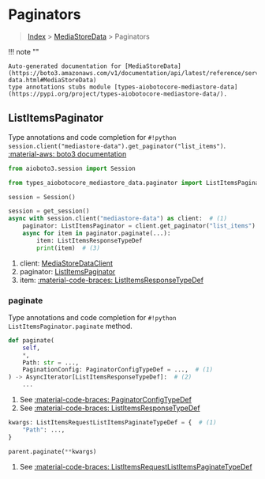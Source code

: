 # Paginators

> [Index](../README.md) > [MediaStoreData](./README.md) > Paginators

!!! note ""

    Auto-generated documentation for [MediaStoreData](https://boto3.amazonaws.com/v1/documentation/api/latest/reference/services/mediastore-data.html#MediaStoreData)
    type annotations stubs module [types-aiobotocore-mediastore-data](https://pypi.org/project/types-aiobotocore-mediastore-data/).

## ListItemsPaginator

Type annotations and code completion for `#!python session.client("mediastore-data").get_paginator("list_items")`.
[:material-aws: boto3 documentation](https://boto3.amazonaws.com/v1/documentation/api/latest/reference/services/mediastore-data.html#MediaStoreData.Paginator.ListItems)

```python title="Usage example"
from aioboto3.session import Session

from types_aiobotocore_mediastore_data.paginator import ListItemsPaginator

session = Session()

session = get_session()
async with session.client("mediastore-data") as client:  # (1)
    paginator: ListItemsPaginator = client.get_paginator("list_items")  # (2)
    async for item in paginator.paginate(...):
        item: ListItemsResponseTypeDef
        print(item)  # (3)
```

1. client: [MediaStoreDataClient](./client.md)
2. paginator: [ListItemsPaginator](./paginators.md#listitemspaginator)
3. item: [:material-code-braces: ListItemsResponseTypeDef](./type_defs.md#listitemsresponsetypedef) 


### paginate

Type annotations and code completion for `#!python ListItemsPaginator.paginate` method.

```python title="Method definition"
def paginate(
    self,
    *,
    Path: str = ...,
    PaginationConfig: PaginatorConfigTypeDef = ...,  # (1)
) -> AsyncIterator[ListItemsResponseTypeDef]:  # (2)
    ...
```

1. See [:material-code-braces: PaginatorConfigTypeDef](./type_defs.md#paginatorconfigtypedef) 
2. See [:material-code-braces: ListItemsResponseTypeDef](./type_defs.md#listitemsresponsetypedef) 


```python title="Usage example with kwargs"
kwargs: ListItemsRequestListItemsPaginateTypeDef = {  # (1)
    "Path": ...,
}

parent.paginate(**kwargs)
```

1. See [:material-code-braces: ListItemsRequestListItemsPaginateTypeDef](./type_defs.md#listitemsrequestlistitemspaginatetypedef) 
